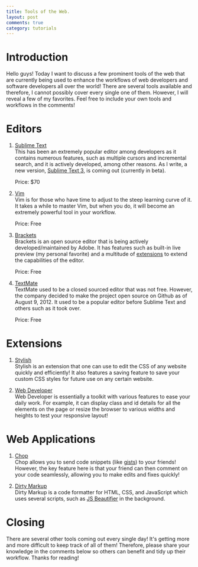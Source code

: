 ```yaml
---
title: Tools of the Web.
layout: post
comments: true
category: tutorials
---
```


# Introduction

Hello guys! Today I want to discuss a few prominent tools of the web that are currently being used to enhance the workflows of web developers and software developers all over the world! There are several tools available and therefore, I cannot possibly cover every single one of them. However, I will reveal a few of my favorites. Feel free to include your own tools and workflows in the comments!

# Editors

1. [Sublime Text](http://www.sublimetext.com/)  
	This has been an extremely popular editor among developers as it contains numerous features, such as multiple cursors and incremental search, and it is actively developed, among other reasons. As I write, a new version, [Sublime Text 3](http://www.sublimetext.com/3), is coming out (currently in beta).

	Price: $70

2. [Vim](http://www.vim.org/)  
	Vim is for those who have time to adjust to the steep learning curve of it. It takes a while to master Vim, but when you do, it will become an extremely powerful tool in your workflow.
	
	Price: Free

3. [Brackets](http://brackets.io/)  
	Brackets is an open source editor that is being actively developed/maintained by Adobe. It has features such as built-in live preview (my personal favorite) and a multitude of [extensions](https://github.com/adobe/brackets/wiki/Brackets-Extensions) to extend the capabilities of the editor.

	Price: Free

4. [TextMate](http://macromates.com/)  
	TextMate used to be a closed sourced editor that was not free. However, the company decided to make the project open source on Github as of August 9, 2012. It used to be a popular editor before Sublime Text and others such as it took over.

	Price: Free

# Extensions

1. [Stylish](https://chrome.google.com/webstore/detail/stylish/fjnbnpbmkenffdnngjfgmeleoegfcffe)  
	Stylish is an extension that one can use to edit the CSS of any website quickly and efficiently! It also features a saving feature to save your custom CSS styles for future use on any certain website.

2. [Web Developer](https://chrome.google.com/webstore/detail/web-developer/bfbameneiokkgbdmiekhjnmfkcnldhhm)  
	Web Developer is essentially a toolkit with various features to ease your daily work. For example, it can display class and id details for all the elements on the page or resize the browser to various widths and heights to test your responsive layout!

# Web Applications

1. [Chop](http://chopapp.com/)  
	Chop allows you to send code snippets (like [gists](https://gist.github.com/)) to your friends! However, the key feature here is that your friend can then comment on your code seamlessly, allowing you to make edits and fixes quickly!

2. [Dirty Markup](http://www.dirtymarkup.com/)  
	Dirty Markup is a code formatter for HTML, CSS, and JavaScript which uses several scripts, such as <a href="https://github.com/einars/js-beautify">JS Beautifier</a> in the background.

# Closing

There are several other tools coming out every single day! It's getting more and more difficult to keep track of all of them! Therefore, please share your knowledge in the comments below so others can benefit and tidy up their workflow. Thanks for reading!